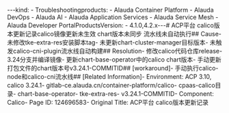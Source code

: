 ---kind:   - Troubleshootingproducts:    - Alauda Container Platform   - Alauda DevOps   - Alauda AI   - Alauda Application Services   - Alauda Service Mesh   - Alauda Developer PortalProductsVersion:   - 4.1.0,4.2.x---<!-- A type of document that involves encountering a fault, diag...it, performing root cause analysis, and providing solutions. --># ACP平台 calico版本更新记录calico镜像更新未生效 chart版本未同步 流水线未自动执行## Cause- 未修改tke-extra-res安装脚本tag- 未更新chart-cluster-manager目标版本- 未触发calico-cni-plugin流水线自动构建## Resolution- 修改calico代码仓库release-3.24分支并编译镜像- 更新chart-base-operator中的calico chart版本- 手动更新打包文件的chart版本号v3.24.1-COMMITID## [workaround]- 手动执行calico-node和calico-cni流水线## [Related Information]- Environment: ACP 3.10, calico 3.24.1- gitlab-ce.alauda.cn/container-platform/calico- cpaas-calico目录- chart-base-operator- tke-extra-res- v3.24.1-COMMITID- Component: Calico- Page ID: 124696583- Original Title: ACP平台 calico版本更新记录